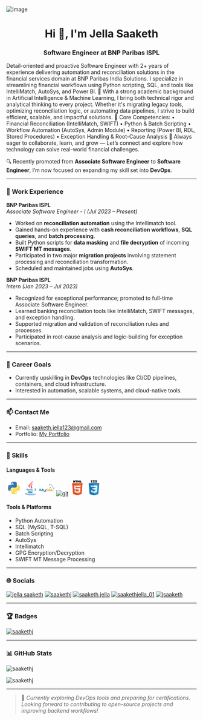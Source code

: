 ![image](https://user-images.githubusercontent.com/76273604/184396247-a57e0a3b-95df-4609-ba88-97731e2f43dd.png)

<h1 align="center">Hi 👋, I'm Jella Saaketh</h1>
<h3 align="center">Software Engineer at BNP Paribas ISPL</h3>

Detail-oriented and proactive Software Engineer with 2+ years of experience delivering automation and reconciliation solutions in the financial services domain at BNP Paribas India Solutions. I specialize in streamlining financial workflows using Python scripting, SQL, and tools like IntelliMatch, AutoSys, and Power BI.
🧠 With a strong academic background in Artificial Intelligence & Machine Learning, I bring both technical rigor and analytical thinking to every project. Whether it's migrating legacy tools, optimizing reconciliation logic, or automating data pipelines, I strive to build efficient, scalable, and impactful solutions.
🔧 Core Competencies:
 • Financial Reconciliation (IntelliMatch, SWIFT)
 • Python & Batch Scripting
 • Workflow Automation (AutoSys, Admin Module)
 • Reporting (Power BI, RDL, Stored Procedures)
 • Exception Handling & Root-Cause Analysis
🌟 Always eager to collaborate, learn, and grow — Let’s connect and explore how technology can solve real-world financial challenges.

🔍 Recently promoted from **Associate Software Engineer** to **Software Engineer**, I’m now focused on expanding my skill set into **DevOps**.

---

### 💼 Work Experience

**BNP Paribas ISPL**  
*Associate Software Engineer - I (Jul 2023 – Present)*  
- Worked on **reconciliation automation** using the Intellimatch tool.  
- Gained hands-on experience with **cash reconciliation workflows**, **SQL queries**, and **batch processing**.  
- Built Python scripts for **data masking** and **file decryption** of incoming **SWIFT MT messages**.  
- Participated in two major **migration projects** involving statement processing and reconciliation transformation.  
- Scheduled and maintained jobs using **AutoSys**.

 **BNP Paribas ISPL**  
*Intern  (Jan 2023 – Jul 2023)*  
- Recognized for exceptional performance; promoted to full-time Associate Software Engineer.
- Learned banking reconciliation tools like IntelliMatch, SWIFT messages, and exception handling.
- Supported migration and validation of reconciliation rules and processes.
- Participated in root-cause analysis and logic-building for exception scenarios. 

---

### 🚀 Career Goals
- Currently upskilling in **DevOps** technologies like CI/CD pipelines, containers, and cloud infrastructure.  
- Interested in automation, scalable systems, and cloud-native tools.

---

### 📫 Contact Me
- Email: [saaketh.jella123@gmail.com](mailto:saaketh.jella123@gmail.com)
- Portfolio: [My Portfolio]([https://www.saakethj.in](https://www.saakethj.in))

---

### 🧠 Skills

#### Languages & Tools  
<p align="left">
  <a href="https://www.python.org" target="_blank"><img src="https://raw.githubusercontent.com/devicons/devicon/master/icons/python/python-original.svg" alt="python" width="40" height="40"/></a>
  <a href="https://www.java.com" target="_blank"><img src="https://raw.githubusercontent.com/devicons/devicon/master/icons/java/java-original.svg" alt="java" width="40" height="40"/></a>
  <a href="https://www.mysql.com/" target="_blank"><img src="https://raw.githubusercontent.com/devicons/devicon/master/icons/mysql/mysql-original-wordmark.svg" alt="mysql" width="40" height="40"/></a>
  <a href="https://git-scm.com/" target="_blank"><img src="https://www.vectorlogo.zone/logos/git-scm/git-scm-icon.svg" alt="git" width="40" height="40"/></a>
  <a href="https://www.w3.org/html/" target="_blank"><img src="https://raw.githubusercontent.com/devicons/devicon/master/icons/html5/html5-original-wordmark.svg" alt="html5" width="40" height="40"/></a>
  <a href="https://www.w3schools.com/css/" target="_blank"><img src="https://raw.githubusercontent.com/devicons/devicon/master/icons/css3/css3-original-wordmark.svg" alt="css3" width="40" height="40"/></a>
</p>

#### Tools & Platforms  
- Python Automation  
- SQL (MySQL, T-SQL)  
- Batch Scripting  
- AutoSys  
- Intellimatch  
- GPG Encryption/Decryption  
- SWIFT MT Message Processing  

---

### 🌐 Socials

<a href="https://linkedin.com/in/jella saaketh" target="blank"><img align="center" src="https://raw.githubusercontent.com/rahuldkjain/github-profile-readme-generator/master/src/images/icons/Social/linked-in-alt.svg" alt="jella saaketh" height="30" width="40" /></a>
<a href="https://twitter.com/saakethj" target="blank"><img align="center" src="https://raw.githubusercontent.com/rahuldkjain/github-profile-readme-generator/master/src/images/icons/Social/twitter.svg" alt="saakethj" height="30" width="40" /></a>
<a href="https://kaggle.com/saaketh jella" target="blank"><img align="center" src="https://raw.githubusercontent.com/rahuldkjain/github-profile-readme-generator/master/src/images/icons/Social/kaggle.svg" alt="saaketh jella" height="30" width="40" /></a>
<a href="https://instagram.com/saakethjella_01" target="blank"><img align="center" src="https://raw.githubusercontent.com/rahuldkjain/github-profile-readme-generator/master/src/images/icons/Social/instagram.svg" alt="saakethjella_01" height="30" width="40" /></a>
<a href="https://www.leetcode.com/jsaaketh" target="blank"><img align="center" src="https://raw.githubusercontent.com/rahuldkjain/github-profile-readme-generator/master/src/images/icons/Social/leet-code.svg" alt="jsaaketh" height="30" width="40" /></a>

---

### 🏆 Badges

<p align="left"> 
  <a href="https://github.com/ryo-ma/github-profile-trophy">
    <img src="https://github-profile-trophy.vercel.app/?username=saakethj" alt="saakethj" />
  </a> 
</p>

---

### 📊 GitHub Stats

<p><img src="https://github-readme-stats.vercel.app/api?username=saakethj&show_icons=true&locale=en" alt="saakethj" /></p>
<p><img src="https://github-readme-stats.vercel.app/api/top-langs?username=saakethj&show_icons=true&locale=en&layout=compact" alt="saakethj" /></p>

---

> 📌 *Currently exploring DevOps tools and preparing for certifications. Looking forward to contributing to open-source projects and improving backend workflows!*
